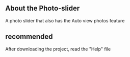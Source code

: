 ## About the Photo-slider

A photo slider that also has the Auto view photos feature

## recommended

After downloading the project, read the "Help" file